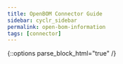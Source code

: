 ```yaml
---
title: OpenBOM Connector Guide
sidebar: cyclr_sidebar
permalink: open-bom-information
tags: [connector]
---
```

{::options parse_block_html="true" /}
